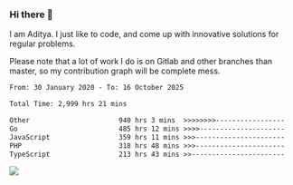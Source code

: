 ### Hi there 👋

I am Aditya. I just like to code, and come up with innovative solutions for regular problems.

Please note that a lot of work I do is on Gitlab and other branches than master, so my contribution graph will be complete mess.

<!--START_SECTION:waka-->

```txt
From: 30 January 2020 - To: 16 October 2025

Total Time: 2,999 hrs 21 mins

Other                      940 hrs 3 mins  >>>>>>>>-----------------   31.34 %
Go                         485 hrs 12 mins >>>>---------------------   16.18 %
JavaScript                 359 hrs 11 mins >>>----------------------   11.98 %
PHP                        318 hrs 48 mins >>>----------------------   10.63 %
TypeScript                 213 hrs 43 mins >>-----------------------   07.13 %
```

<!--END_SECTION:waka-->

![](https://komarev.com/ghpvc/?username=BrainBuzzer)

